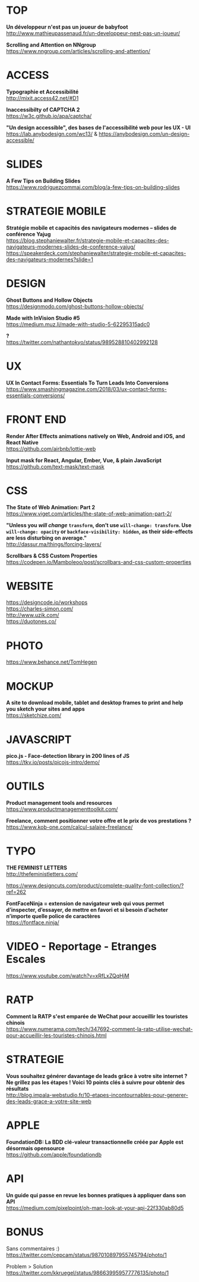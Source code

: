 # TOP

**Un développeur n'est pas un joueur de babyfoot**  
http://www.mathieupassenaud.fr/un-developpeur-nest-pas-un-joueur/

**Scrolling and Attention on NNgroup**  
https://www.nngroup.com/articles/scrolling-and-attention/



# ACCESS 

**Typographie et Accessibilité**  
http://mixit.access42.net/#D1

**Inaccessibilty of CAPTCHA 2**  
https://w3c.github.io/apa/captcha/

**"Un design accessible", des bases de l'accessibilité web pour les UX - UI**  
https://lab.anybodesign.com/wc13/ & https://anybodesign.com/un-design-accessible/



# SLIDES

**A Few Tips on Building Slides**  
https://www.rodriguezcommaj.com/blog/a-few-tips-on-building-slides


# STRATEGIE MOBILE

**Stratégie mobile et capacités des navigateurs modernes – slides de conférence Yajug**  
https://blog.stephaniewalter.fr/strategie-mobile-et-capacites-des-navigateurs-modernes-slides-de-conference-yajug/
https://speakerdeck.com/stephaniewalter/strategie-mobile-et-capacites-des-navigateurs-modernes?slide=1


# DESIGN 

**Ghost Buttons and Hollow Objects**  
https://designmodo.com/ghost-buttons-hollow-objects/

**Made with InVision Studio #5**  
https://medium.muz.li/made-with-studio-5-62295315adc0

**?**  
https://twitter.com/nathantokyo/status/989528810402992128


# UX

**UX In Contact Forms: Essentials To Turn Leads Into Conversions**  
https://www.smashingmagazine.com/2018/03/ux-contact-forms-essentials-conversions/



# FRONT END

**Render After Effects animations natively on Web, Android and iOS, and React Native**  
https://github.com/airbnb/lottie-web

**Input mask for React, Angular, Ember, Vue, & plain JavaScript**  
https://github.com/text-mask/text-mask



# CSS

**The State of Web Animation: Part 2**  
https://www.viget.com/articles/the-state-of-web-animation-part-2/

**"Unless you _will change_ `transform`, don’t use `will-change: transform`. Use `will-change: opacity` or `backface-visibility: hidden`, as their side-effects are less disturbing on average."**  
http://dassur.ma/things/forcing-layers/

**Scrollbars & CSS Custom Properties**  
https://codepen.io/Mamboleoo/post/scrollbars-and-css-custom-properties



# WEBSITE 

https://designcode.io/workshops  
https://charles-simon.com/  
http://www.uzik.com/  
https://duotones.co/  


# PHOTO

https://www.behance.net/TomHegen



# MOCKUP

**A site to download mobile, tablet and desktop frames to print and help you sketch your sites and apps**  
https://sketchize.com/



# JAVASCRIPT

**pico.js - Face-detection library in 200 lines of JS**
https://tkv.io/posts/picojs-intro/demo/



# OUTILS

**Product management tools and resources**  
https://www.productmanagementtoolkit.com/

**Freelance, comment positionner votre offre et le prix de vos prestations ?**  
https://www.kob-one.com/calcul-salaire-freelance/


# TYPO

**THE FEMINIST LETTERS**  
http://thefeministletters.com/

https://www.designcuts.com/product/complete-quality-font-collection/?ref=262

**FontFaceNinja = extension de navigateur web qui vous permet d’inspecter, d’essayer, de mettre en favori et si besoin d’acheter n’importe quelle police de caractères**  
https://fontface.ninja/

# VIDEO - Reportage - Etranges Escales  
https://www.youtube.com/watch?v=xRfLxZQqHjM



# RATP

**Comment la RATP s'est emparée de WeChat pour accueillir les touristes chinois**  
https://www.numerama.com/tech/347692-comment-la-ratp-utilise-wechat-pour-accueillir-les-touristes-chinois.html


# STRATEGIE

**Vous souhaitez générer davantage de leads grâce à votre site internet ? Ne grillez pas les étapes ! Voici 10 points clés à suivre pour obtenir des résultats**  
http://blog.impala-webstudio.fr/10-etapes-incontournables-pour-generer-des-leads-grace-a-votre-site-web



# APPLE

**FoundationDB: La BDD clé-valeur transactionnelle créée par Apple est désormais opensource**  
https://github.com/apple/foundationdb



# API

**Un guide qui passe en revue les bonnes pratiques à appliquer dans son API**  
https://medium.com/pixelpoint/oh-man-look-at-your-api-22f330ab80d5



# BONUS

Sans commentaires :)  
https://twitter.com/cepcam/status/987010897955745794/photo/1

Problem > Solution  
https://twitter.com/kkruegel/status/986639959577776135/photo/1
